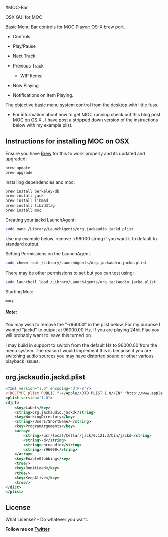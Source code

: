 #MOC-Bar

OSX GUI for MOC

  Basic Menu Bar controls for MOC Player: OS-X brew port.
  - Controls:
- Play/Pause
- Next Track
- Previous Track


  - WIP Items:
- Now Playing
- Notifications on Item Playing.


The objective basic menu system control from the desktop with little fuss.


- For information about how to get MOC running check out this blog post: [MOC on OS X] . I have post a stripped down version of the instructions below with my example plist.


Instructions for installing MOC on OSX
-----------

Ensure you have [Brew] for this to work properly and its updated and upgraded:

```sh
brew update
brew upgrade
```
Installing dependencies and moc:
```sh
brew install berkeley-db
brew install jack
brew install libmad
brew install libid3tag
brew install moc
```

Creating your jackd LaunchAgent:
```sh
sudo nano /Library/LaunchAgents/org.jackaudio.jackd.plist 
```

Use my example below. remove -r96000 string if you want it to default to standard output.

Setting Permissions on the LaunchAgent.
```sh
sudo chown root /Library/LaunchAgents/org.jackaudio.jackd.plist 
```

There may be other permissions to set but you can test using: 
```sh
sudo launchctl load /Library/LaunchAgents/org.jackaudio.jackd.plist
```


Starting Moc:
```sh
mocp 
```


##### Note:

You may wish to remove the "-r96000" in the plist below. For my purpose I wanted "jackd" to output at 96000.00 Hz. If you are playing 24bit Flac you will probably want to leave this turned on. 

I may build in support to switch from the default Hz to 96000.00 from the menu system. The reason I would implement this is because if you are switching audio sources you may have distorted sound or other various playback issues.



org.jackaudio.jackd.plist
--------------

```xml
<?xml version="1.0" encoding="UTF-8"?>
<!DOCTYPE plist PUBLIC "-//Apple//DTD PLIST 1.0//EN" "http://www.apple.com/DTDs/PropertyList-1.0.dtd">
<plist version="1.0">
<dict>
	<key>Label</key>
	<string>org.jackaudio.jackd</string>
	<key>WorkingDirectory</key>
	<string>/Users/ShortName/</string>
	<key>ProgramArguments</key>
	<array>
		<string>/usr/local/Cellar/jack/0.121.3/bin/jackd</string>
		<string>-d</string>
		<string>coreaudio</string>
		<string>-r96000</string>
	</array>
	<key>EnableGlobbing</key>
	<true/>
	<key>RunAtLoad</key>
	<true/>
	<key>KeepAlive</key>
	<true/>
</dict>
</plist>
```






License
----

What License? - Do whatever you want.


**Follow me on [Twitter]**

[MOC on OS X]:http://floss.zoomquiet.io/data/20140103161933/index.html
[brew]:http://brew.sh
[Twitter]:http://twitter.com/r0w

